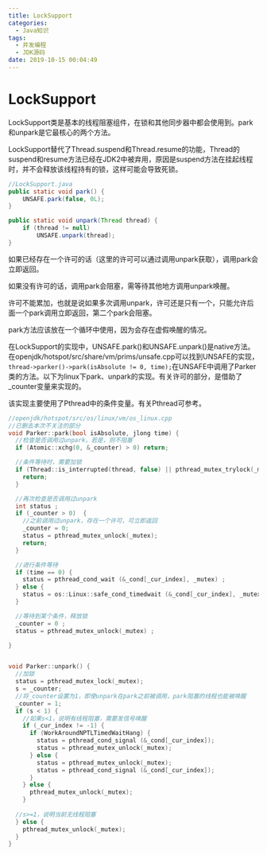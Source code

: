 ```yaml
---
title: LockSupport
categories:
  - Java知识
tags:
  - 并发编程
  - JDK源码
date: 2019-10-15 00:04:49
---
```


# LockSupport

<!-- more --> 

LockSupport类是基本的线程阻塞组件，在锁和其他同步器中都会使用到。park和unpark是它最核心的两个方法。

LockSupport替代了Thread.suspend和Thread.resume的功能，Thread的suspend和resume方法已经在JDK2中被弃用，原因是suspend方法在挂起线程时，并不会释放该线程持有的锁，这样可能会导致死锁。

```java
//LockSupport.java
public static void park() {
    UNSAFE.park(false, 0L);
}

public static void unpark(Thread thread) {
    if (thread != null)
        UNSAFE.unpark(thread);
}
```

如果已经存在一个许可的话（这里的许可可以通过调用unpark获取），调用park会立即返回。

如果没有许可的话，调用park会阻塞，需等待其他地方调用unpark唤醒。

许可不能累加，也就是说如果多次调用unpark，许可还是只有一个，只能允许后面一个park调用立即返回，第二个park会阻塞。

park方法应该放在一个循环中使用，因为会存在虚假唤醒的情况。

在LockSupport的实现中，UNSAFE.park()和UNSAFE.unpark()是native方法。在openjdk/hotspot/src/share/vm/prims/unsafe.cpp可以找到UNSAFE的实现，`thread->parker()->park(isAbsolute != 0, time);`在UNSAFE中调用了Parker类的方法。以下为linux下park、unpark的实现。有关许可的部分，是借助了_counter变量来实现的。

该实现主要使用了Pthread中的条件变量。有关Pthread可参考。

```c++
//openjdk/hotspot/src/os/linux/vm/os_linux.cpp
//已删去本次不关注的部分
void Parker::park(bool isAbsolute, jlong time) {
  //检查是否调用过unpark，若是，则不阻塞
  if (Atomic::xchg(0, &_counter) > 0) return;

  //条件等待时，需要加锁
  if (Thread::is_interrupted(thread, false) || pthread_mutex_trylock(_mutex) != 0) {
    return;
  }

  //再次检查是否调用过unpark
  int status ;
  if (_counter > 0)  {
    //之前调用过unpark，存在一个许可，可立即返回
    _counter = 0;
    status = pthread_mutex_unlock(_mutex);
    return;
  }

  //进行条件等待
  if (time == 0) {
    status = pthread_cond_wait (&_cond[_cur_index], _mutex) ;
  } else {
    status = os::Linux::safe_cond_timedwait (&_cond[_cur_index], _mutex, &absTime) ;
  }

  //等待到某个条件，释放锁
  _counter = 0 ;
  status = pthread_mutex_unlock(_mutex) ;

}


void Parker::unpark() {
  //加锁
  status = pthread_mutex_lock(_mutex);
  s = _counter;
  //将_counter设置为1，即使unpark在park之前被调用，park阻塞的线程也能被唤醒
  _counter = 1;
  if (s < 1) {
    //如果s<1，说明有线程阻塞，需要发信号唤醒
    if (_cur_index != -1) {
      if (WorkAroundNPTLTimedWaitHang) {
        status = pthread_cond_signal (&_cond[_cur_index]);
        status = pthread_mutex_unlock(_mutex);
      } else {
        status = pthread_mutex_unlock(_mutex);
        status = pthread_cond_signal (&_cond[_cur_index]);
      }
    } else {
      pthread_mutex_unlock(_mutex);
    }
  
  //s>=1，说明当前无线程阻塞
  } else {
    pthread_mutex_unlock(_mutex);
  }
}
```





